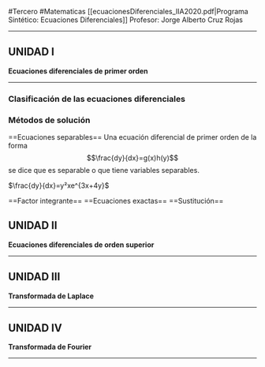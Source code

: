 #Tercero #Matematicas
[[ecuacionesDiferenciales_IIA2020.pdf|Programa Sintético: Ecuaciones Diferenciales]]
Profesor: Jorge Alberto Cruz Rojas
____

## UNIDAD I
__Ecuaciones diferenciales de primer orden__
____

### Clasificación de las ecuaciones diferenciales

### Métodos de solución
==Ecuaciones separables==
Una ecuación diferencial de primer orden de la forma
$$\frac{dy}{dx}=g(x)h(y)$$
se dice que es separable o que tiene variables separables.

$\frac{dy}{dx}=y²xe^{3x+4y}$


==Factor integrante==
==Ecuaciones exactas==
==Sustitución==

## UNIDAD II
__Ecuaciones diferenciales de orden superior__
____

## UNIDAD III
__Transformada de Laplace__
____

## UNIDAD IV
__Transformada de Fourier__
____

